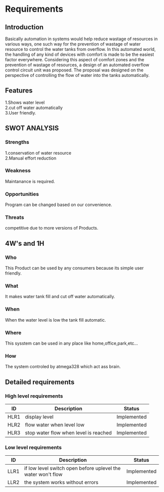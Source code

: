 # Requirements
  ## Introduction

Basically  automation  in  systems  would  help  reduce  wastage  of  resources  in  various  ways,  one  such  way  for  the 
prevention  of  wastage  of  water  resource  to  control  the  water  tanks  from  overflow.  In  this  automated  world,  the 
handling  of  any  kind  of  devices  with  comfort  is  made  to  be  the  easiest  factor  everywhere.  Considering  this  aspect 
of  comfort  zones  and  the  prevention  of  wastage  of  resources,  a  design  of  an  automated  overflow  control  circuit 
unit  was  proposed.  The  proposal  was  designed  on  the  perspective  of  controlling  the  flow  of  water 
into  the  tanks  automatically. 
  ## Features
1.Shows water level <br />
2.cut off water automatically <br />
3.User friendly.
 ## SWOT ANALYSIS
  ### Strengths
 1.conservation of water resource <br /> 
 2.Manual effort reduction 
   ### Weakness
 Maintanance is required.  
  ### Opportunities

Program can be changed based on our convenience.
  ### Threats

competitive due to more versions of Products.
 ## 4W's and 1H
  ### Who
This Product can be used by any consumers because its simple user friendly.
  ### What

It makes water tank fill and cut off water automatically. 
  ### When

When the water level is low the tank fill automatic. 
  ### Where

This sysstem can be used in any place like home,office,park,etc...
  ### How

The system controled by atmega328 which act ass brain.
 ## Detailed requirements
  ### High level requirements 

| ID | Description | Status |
| ------ | ------ | ------ |
| HLR1 | display level | Implemented |
| HLR2 | flow water when level low | Implemented
| HLR3 | stop water flow when level is reached| Implemented
  ### Low level requirements 

| ID | Description | Status |
| ------ | ------ | ------ |
| LLR1 | if low level switch open before uplevel the water won't flow | Implemented |
| LLR2 | the system works without errors |Implemented

